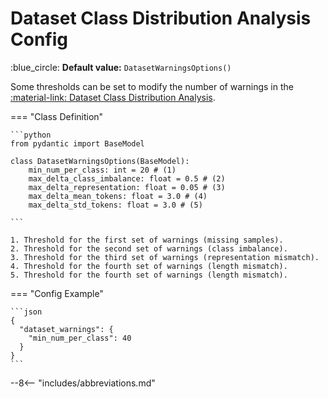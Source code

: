 # Dataset Class Distribution Analysis Config

:blue_circle: **Default value:** `DatasetWarningsOptions()`

Some thresholds can be set to modify the number of warnings in the
[:material-link: Dataset Class Distribution Analysis](../../../user-guide/dataset-warnings.md).

=== "Class Definition"

    ```python
    from pydantic import BaseModel

    class DatasetWarningsOptions(BaseModel):
        min_num_per_class: int = 20 # (1)
        max_delta_class_imbalance: float = 0.5 # (2)
        max_delta_representation: float = 0.05 # (3)
        max_delta_mean_tokens: float = 3.0 # (4)
        max_delta_std_tokens: float = 3.0 # (5)

    ```

    1. Threshold for the first set of warnings (missing samples).
    2. Threshold for the second set of warnings (class imbalance).
    3. Threshold for the third set of warnings (representation mismatch).
    4. Threshold for the fourth set of warnings (length mismatch).
    5. Threshold for the fourth set of warnings (length mismatch).

=== "Config Example"

    ```json
    {
      "dataset_warnings": {
        "min_num_per_class": 40
      }
    }
    ```

--8<-- "includes/abbreviations.md"
